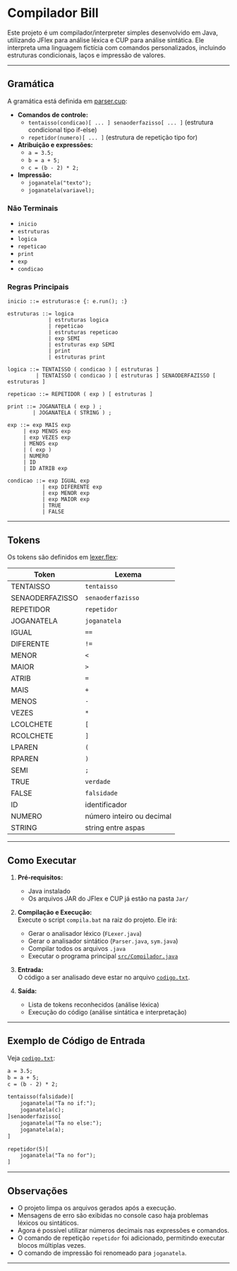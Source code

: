 # Compilador Bill

Este projeto é um compilador/interpreter simples desenvolvido em Java, utilizando JFlex para análise léxica e CUP para análise sintática. Ele interpreta uma linguagem fictícia com comandos personalizados, incluindo estruturas condicionais, laços e impressão de valores.

---

## Gramática

A gramática está definida em [parser.cup](parser.cup):

- **Comandos de controle:**  
  - `tentaisso(condicao)[ ... ] senaoderfazisso[ ... ]` (estrutura condicional tipo if-else)
  - `repetidor(numero)[ ... ]` (estrutura de repetição tipo for)
- **Atribuição e expressões:**  
  - `a = 3.5;`
  - `b = a + 5;`
  - `c = (b - 2) * 2;`
- **Impressão:**  
  - `joganatela("texto");`
  - `joganatela(variavel);`

### Não Terminais

- `inicio`
- `estruturas`
- `logica`
- `repeticao`
- `print`
- `exp`
- `condicao`

### Regras Principais

```text
inicio ::= estruturas:e {: e.run(); :}

estruturas ::= logica
             | estruturas logica
             | repeticao
             | estruturas repeticao
             | exp SEMI
             | estruturas exp SEMI
             | print
             | estruturas print

logica ::= TENTAISSO ( condicao ) [ estruturas ]
         | TENTAISSO ( condicao ) [ estruturas ] SENAODERFAZISSO [ estruturas ]

repeticao ::= REPETIDOR ( exp ) [ estruturas ]

print ::= JOGANATELA ( exp ) ;
        | JOGANATELA ( STRING ) ;

exp ::= exp MAIS exp
     | exp MENOS exp
     | exp VEZES exp
     | MENOS exp
     | ( exp )
     | NUMERO
     | ID
     | ID ATRIB exp

condicao ::= exp IGUAL exp
           | exp DIFERENTE exp
           | exp MENOR exp
           | exp MAIOR exp
           | TRUE
           | FALSE
```

---

## Tokens

Os tokens são definidos em [lexer.flex](lexer.flex):

| Token              | Lexema                |
|--------------------|----------------------|
| TENTAISSO          | `tentaisso`          |
| SENAODERFAZISSO    | `senaoderfazisso`    |
| REPETIDOR          | `repetidor`          |
| JOGANATELA         | `joganatela`         |
| IGUAL              | `==`                 |
| DIFERENTE          | `!=`                 |
| MENOR              | `<`                  |
| MAIOR              | `>`                  |
| ATRIB              | `=`                  |
| MAIS               | `+`                  |
| MENOS              | `-`                  |
| VEZES              | `*`                  |
| LCOLCHETE          | `[`                  |
| RCOLCHETE          | `]`                  |
| LPAREN             | `(`                  |
| RPAREN             | `)`                  |
| SEMI               | `;`                  |
| TRUE               | `verdade`            |
| FALSE              | `falsidade`          |
| ID                 | identificador        |
| NUMERO             | número inteiro ou decimal |
| STRING             | string entre aspas   |

---

## Como Executar

1. **Pré-requisitos:**  
   - Java instalado  
   - Os arquivos JAR do JFlex e CUP já estão na pasta `Jar/`

2. **Compilação e Execução:**  
   Execute o script `compila.bat` na raiz do projeto. Ele irá:
   - Gerar o analisador léxico (`FLexer.java`)
   - Gerar o analisador sintático (`Parser.java`, `sym.java`)
   - Compilar todos os arquivos `.java`
   - Executar o programa principal [`src/Compilador.java`](src/Compilador.java)

3. **Entrada:**  
   O código a ser analisado deve estar no arquivo [`codigo.txt`](codigo.txt).

4. **Saída:**  
   - Lista de tokens reconhecidos (análise léxica)
   - Execução do código (análise sintática e interpretação)

---

## Exemplo de Código de Entrada

Veja [`codigo.txt`](codigo.txt):

```txt
a = 3.5;
b = a + 5;
c = (b - 2) * 2;

tentaisso(falsidade)[
    joganatela("Ta no if:");
    joganatela(c);
]senaoderfazisso[
    joganatela("Ta no else:");
    joganatela(a);
]

repetidor(5)[
    joganatela("Ta no for");
]
```

---

## Observações

- O projeto limpa os arquivos gerados após a execução.
- Mensagens de erro são exibidas no console caso haja problemas léxicos ou sintáticos.
- Agora é possível utilizar números decimais nas expressões e comandos.
- O comando de repetição `repetidor` foi adicionado, permitindo executar blocos múltiplas vezes.
- O comando de impressão foi renomeado para `joganatela`.

---